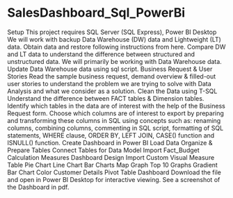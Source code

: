 # SalesDashboard_Sql_PowerBi

Setup
This project requires SQL Server (SQL Express), Power BI Desktop
We will work with backup Data Warehouse (DW) data and Lightweight (LT) data. Obtain data and restore following instructions from here.
Compare DW and LT data to understand the difference between structured and unstructured data. We will primarily be working with Data Warehouse data.
Update Data Warehouse data using sql script.
Business Request & User Stories
Read the sample business request, demand overview & filled-out user stories to understand the problem we are trying to solve with Data Analysis and what we consider as a solution.
Clean the Data using T-SQL
Understand the difference between FACT tables & Dimension tables.
Identify which tables in the data are of interest with the help of the Business Request form.
Choose which columns are of interest to export by preparing and transforming these columns in SQL using concepts such as: renaming columns, combining columns, commenting in SQL script, formatting of SQL statements, WHERE clause, ORDER BY, LEFT JOIN, CASE() function and ISNULL() function.
Create Dashboard in Power BI
Load Data
Organize & Prepare Tables
Connect Tables for Data Model
Import Fact_Budget
Calculation Measures
Dashboard Design
Import Custom Visual
Measure Table
Pie Chart
Line Chart
Bar Charts
Map Graph
Top 10 Graphs
Gradient Bar Chart Color
Customer Details
Pivot Table
Dashboard
Download the file and open in Power BI Desktop for interactive viewing.
See a screenshot of the Dashboard in pdf.
